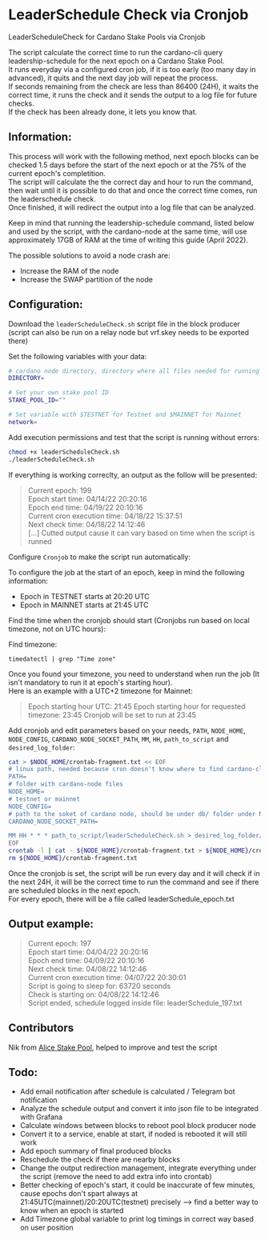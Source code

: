 # LeaderSchedule Check via Cronjob
LeaderScheduleCheck for Cardano Stake Pools via Cronjob

The script calculate the correct time to run the cardano-cli query leadership-schedule for the next epoch on a Cardano Stake Pool.<br />
It runs everyday via a configured cron job, if it is too early (too many day in advanced), it quits and the next day job will repeat the process.<br />
If seconds remaining from the check are less than 86400 (24H), it waits the correct time, it runs the check and it sends the output to a log file for future checks.<br />
If the check has been already done, it lets you know that.

## Information:

This process will work with the following method, next epoch blocks can be checked 1.5 days before the start of the next epoch or at the 75% of the current epoch's completition.\
The script will calculate the the correct day and hour to run the command, then wait until it is possible to do that and once the correct time comes, run the leaderschedule check.\
Once finished, it will redirect the output into a log file that can be analyzed.

Keep in mind that running the leadership-schedule command, listed below and used by the script, with the cardano-node at the same time, will use approximately 17GB of RAM at the time of writing this guide (April 2022).

The possible solutions to avoid a node crash are:
- Increase the RAM of the node
- Increase the SWAP partition of the node

## Configuration:

Download the `leaderScheduleCheck.sh` script file in the block producer (script can also be run on a relay node but vrf.skey needs to be exported there)

Set the following variables with your data:

```bash
# cardano node directory, directory where all files needed for running a cardano-node are located
DIRECTORY=

# Set your own stake pool ID
STAKE_POOL_ID=""

# Set variable with $TESTNET for Testnet and $MAINNET for Mainnet
network=
```

Add execution permissions and test that the script is running without errors:

```bash
chmod +x leaderScheduleCheck.sh
./leaderScheduleCheck.sh
```

If everything is working correclty, an output as the follow will be presented:
>Current epoch: 199 \
>Epoch start time: 04/14/22 20:20:16 \
>Epoch end time: 04/19/22 20:10:16 \
>Current cron execution time: 04/18/22 15:37:51 \
>Next check time: 04/18/22 14:12:46 \
>[...]
>Cutted output cause it can vary based on time when the script is runned

Configure `Cronjob` to make the script run automatically:

To configure the job at the start of an epoch, keep in mind the following information:
- Epoch in TESTNET starts at 20:20 UTC
- Epoch in MAINNET starts at 21:45 UTC


Find the time when the cronjob should start (Cronjobs run based on local timezone, not on UTC hours):

Find timezone:

`timedatectl | grep "Time zone"`

Once you found your timezone, you need to understand when run the job (It isn't mandatory to run it at epoch's starting hour). \
Here is an example with a UTC+2 timezone for Mainnet:
> Epoch starting hour UTC: 21:45
> Epoch starting hour for requested timezone: 23:45
> Cronjob will be set to run at 23:45

Add cronjob and edit parameters based on your needs, `PATH`, `NODE_HOME`, `NODE_CONFIG`, `CARDANO_NODE_SOCKET_PATH`, `MM`, `HH`, `path_to_script` and `desired_log_folder`:
```bash 
cat > $NODE_HOME/crontab-fragment.txt << EOF
# linux path, needed because cron doesn't know where to find cardano-cli
PATH=
# folder with cardano-node files
NODE_HOME=
# testnet or mainnet
NODE_CONFIG=
# path to the soket of cardano node, should be under db/ folder under NODE_HOME
CARDANO_NODE_SOCKET_PATH=

MM HH * * * path_to_script/leaderScheduleCheck.sh > desired_log_folder/leaderSchedule_logs.txt 2>&1
EOF
crontab -l | cat - ${NODE_HOME}/crontab-fragment.txt > ${NODE_HOME}/crontab.txt && crontab ${NODE_HOME}/crontab.txt
rm ${NODE_HOME}/crontab-fragment.txt
```


Once the cronjob is set, the script will be run every day and it will check if in the next 24H, it will be the correct time to run the command and see if there are scheduled blocks in the next epoch. \
For every epoch, there will be a file called leaderSchedule_epoch.txt

## Output example:

>Current epoch: 197<br />
>Epoch start time: 04/04/22 20:20:16<br />
>Epoch end time: 04/09/22 20:10:16<br />
>Next check time: 04/08/22 14:12:46<br />
>Current cron execution time: 04/07/22 20:30:01<br />
>Script is going to sleep for: 63720 seconds<br />
>Check is starting on: 04/08/22 14:12:46<br />
>Script ended, schedule logged inside file: leaderSchedule_197.txt<br />

## Contributors
Nik from <a href="https://adapools.org/pool/1c220012e987c342ec4b4c6cea04501d0cf003459804b0e7018d3c73">Alice Stake Pool</a>, helped to improve and test the script


## Todo:
- Add email notification after schedule is calculated / Telegram bot notification
- Analyze the schedule output and convert it into json file to be integrated with Grafana
- Calculate windows between blocks to reboot pool block producer node
- Convert it to a service, enable at start, if noded is rebooted it will still work
- Add epoch summary of final produced blocks
- Reschedule the check if there are nearby blocks
- Change the output redirection management, integrate everything under the script (remove the need to add extra info into crontab)
- Better checking of epoch's start, it could be inaccurate of few minutes, cause epochs don't spart always at 21:45UTC(mainnet)/20:20UTC(testnet) precisely --> find a better way to know when an epoch is started
- Add Timezone global variable to print log timings in correct way based on user position
